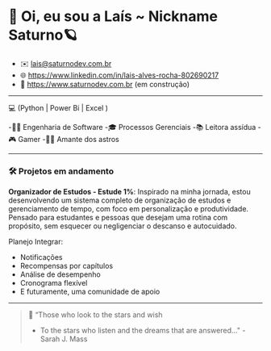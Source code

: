 
<h1>👋 Oi, eu sou a Laís ~ Nickname Saturno🪐</h1>

- ✉️ lais@saturnodev.com.br
- 🌐 https://www.linkedin.com/in/lais-alves-rocha-802690217 
- 📜 https://www.saturnodev.com.br (em construção)

---

💻 (Python | Power Bi | Excel ) 

-👩‍💻 Engenharia de Software
-🎓 Processos Gerenciais
-📚 Leitora assídua
-🎮 Gamer
-🔭🚀 Amante dos astros

---

### 🛠️ Projetos em andamento
**Organizador de Estudos - Estude 1%**: Inspirado na minha jornada, estou desenvolvendo um sistema completo de organização de estudos e gerenciamento de tempo, com foco em personalização e produtividade. Pensado para estudantes e pessoas que desejam uma rotina com propósito, sem esquecer ou negligenciar o descanso e autocuidado.

Planejo Integrar:
- Notificações
- Recompensas por capítulos
- Análise de desempenho
- Cronograma flexível
- E futuramente, uma comunidade de apoio

---
> 🌌 “Those who look to the stars and wish
> - To the stars who listen and the dreams that are answered..." - Sarah J. Mass  
